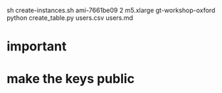 sh create-instances.sh ami-7661be09 2 m5.xlarge gt-workshop-oxford
python create_table.py users.csv users.md

# important
# make the keys public
